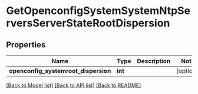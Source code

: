 # GetOpenconfigSystemSystemNtpServersServerStateRootDispersion

## Properties
Name | Type | Description | Notes
------------ | ------------- | ------------- | -------------
**openconfig_systemroot_dispersion** | **int** |  | [optional] 

[[Back to Model list]](../README.md#documentation-for-models) [[Back to API list]](../README.md#documentation-for-api-endpoints) [[Back to README]](../README.md)


